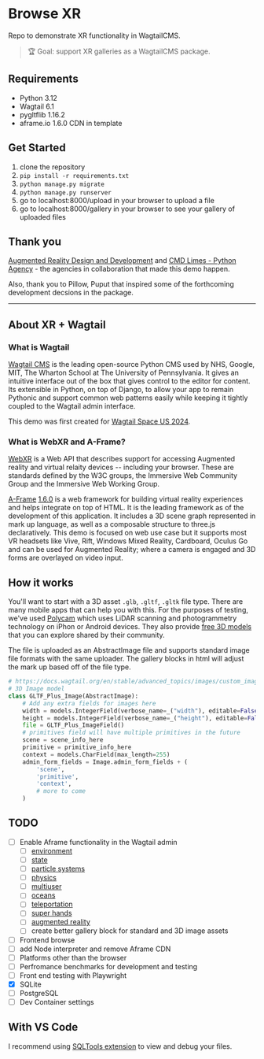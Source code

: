 # Browse XR

Repo to demonstrate XR functionality in WagtailCMS. 

> 🏆 Goal: support XR galleries as a WagtailCMS package.

## Requirements
- Python 3.12
- Wagtail 6.1
- pygltflib 1.16.2
- aframe.io 1.6.0 CDN in template

## Get Started
1. clone the repository
2. `pip install -r requirements.txt`
3. `python manage.py migrate`
4. `python manage.py runserver`
5. go to localhost:8000/upload in your browser to upload a file
6. go to localhost:8000/gallery in your browser to see your gallery of uploaded files

## Thank you
[Augmented Reality Design and Development](https://ardd.tech) and [CMD Limes - Python Agency](https://cmdlimes.com) - the agencies in collaboration that made this demo happen.

Also, thank you to Pillow, Puput that inspired some of the forthcoming development decsions in the package.

-----
## About XR + Wagtail

### What is Wagtail
[Wagtail CMS](https://wagtail.org) is the leading open-source Python CMS used by NHS, Google, MIT, The Wharton School at The University of Pennsylvania. It gives an intuitive interface out of the box that gives control to the editor for content. Its extensible in Python, on top of Django, to allow your app to remain Pythonic and support common web patterns easily while keeping it tightly coupled to the Wagtail admin interface.

This demo was first created for [Wagtail Space US 2024]().

### What is WebXR and A-Frame?
[WebXR](https://developer.mozilla.org/en-US/docs/Web/API/WebXR_Device_API/Fundamentals) is a Web API that describes support for accessing Augmented reality and virtual relaity devices -- including your browser. These are standards defined by the W3C groups, the Immersive Web Community Group and the Immersive Web Working Group. 

[A-Frame](https://aframe.io/) [1.6.0](https://aframe.io/docs/1.6.0/) is a web framework for building virtual reality experiences and helps integrate on top of HTML. It is the leading framework as of the development of this application. It includes a 3D scene graph represented in mark up language, as well as a composable structure to three.js declaratively. This demo is focused on web use case but it supports most VR headsets like Vive, Rift, Windows Mixed Reality, Cardboard, Oculus Go and can be used for Augmented Reality; where a camera is engaged and 3D forms are overlayed on video input. 

## How it works
You'll want to start with a 3D asset `.glb`, `.gltf`, `.gltk` file type. There are many mobile apps that can help you with this. For the purposes of testing, we've used [Polycam](https://poly.cam/) which uses LiDAR scanning and photogrammetry technology on iPhon or Android devices. They also provide [free 3D models](https://poly.cam/explore) that you can explore shared by their community.

The file is uploaded as an AbstractImage file and supports standard image file formats with the same uploader. The gallery blocks in html will adjust the mark up based off of the file type.

```python models.py
# https://docs.wagtail.org/en/stable/advanced_topics/images/custom_image_model.html
# 3D Image model
class GLTF_Plus_Image(AbstractImage):
    # Add any extra fields for images here
    width = models.IntegerField(verbose_name=_("width"), editable=False, default=1024)
    height = models.IntegerField(verbose_name=_("height"), editable=False, default=1024)
    file = GLTF_Plus_ImageField()
    # primitives field will have multiple primitives in the future 
    scene = scene_info_here
    primitive = primitive_info_here
    context = models.CharField(max_length=255)
    admin_form_fields = Image.admin_form_fields + (
        'scene',
        'primitive',
        'context',
        # more to come
    )
```


## TODO

- [ ] Enable Aframe functionality in the Wagtail admin
    - [ ] [environment](https://github.com/supermedium/aframe-environment-component)
    - [ ] [state](https://npmjs.com/package/aframe-state-component)
    - [ ] [particle systems](https://github.com/IdeaSpaceVR/aframe-particle-system-component)
    - [ ] [physics](https://github.com/n5ro/aframe-physics-system)
    - [ ] [multiuser](https://github.com/networked-aframe/networked-aframe)
    - [ ] [oceans](https://github.com/n5ro/aframe-extras/tree/master/src/primitives)
    - [ ] [teleportation](https://github.com/fernandojsg/aframe-teleport-controls)
    - [ ] [super hands](https://github.com/wmurphyrd/aframe-super-hands-component)
    - [ ] [augmented reality](https://github.com/jeromeetienne/AR.js#augmented-reality-for-the-web-in-less-than-10-lines-of-html)
    - [ ] create better gallery block for standard and 3D image assets
- [ ] Frontend browse
- [ ] add Node interpreter and remove Aframe CDN
- [ ] Platforms other than the browser
- [ ] Perfromance benchmarks for development and testing
- [ ] Front end testing with Playwright
- [x] SQLite
- [ ] PostgreSQL
- [ ] Dev Container settings

## With VS Code

I recommend using [SQLTools extension](https://marketplace.visualstudio.com/items?itemName=mtxr.sqltools) to view and debug your files. 